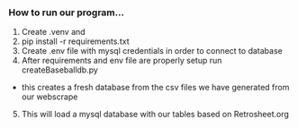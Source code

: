 ### How to run our program...

1. Create .venv and 
2. pip install -r requirements.txt
3. Create .env file with mysql credentials in order to connect to database 
4. After requirements and env file are properly setup run createBaseballdb.py
  - this creates a fresh database from the csv files we have generated from our webscrape
5. This will load a mysql database with our tables based on Retrosheet.org
